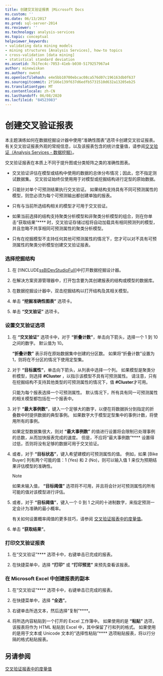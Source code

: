 ```yaml
---
title: 创建交叉验证报表 |Microsoft Docs
ms.custom: ''
ms.date: 06/13/2017
ms.prod: sql-server-2014
ms.reviewer: ''
ms.technology: analysis-services
ms.topic: conceptual
helpviewer_keywords:
- validating data mining models
- mining structures [Analysis Services], how-to topics
- cross-validation [data mining]
- statistical standard deviation
ms.assetid: 7b1fec4c-7053-41eb-b030-5179257967a4
author: minewiskan
ms.author: owend
ms.openlocfilehash: e4e5bb10700ebcac08ca576d07c196163db0f637
ms.sourcegitcommit: 2f166e139f637d6edfb5731510d632a13205eb25
ms.translationtype: MT
ms.contentlocale: zh-CN
ms.lasthandoff: 06/08/2020
ms.locfileid: "84523983"
---
```

# <a name="create-a-cross-validation-report"></a>创建交叉验证报表
  本主题演练如何在数据挖掘设计器中使用“准确性图表”选项卡创建交叉验证报表。 有关交叉验证报表外观的常规信息，以及该报表包含的统计度量值，请参阅[交叉验证（Analysis Services - 数据挖掘）](cross-validation-analysis-services-data-mining.md)。  
  
 交叉验证报表在本质上不同于提升图或分类矩阵之类的准确性图表。  
  
-   交叉验证评估在模型或结构中使用的数据的总体分布情况；因此，您不指定测试数据集。 交叉验证始终仅使用用于对模型或挖掘结构进行定型的原始数据。  
  
-   只能针对单个可预测结果执行交叉验证。 如果结构支持具有不同可预测属性的模型，则您必须为每个可预测输出都创建单独的报表。  
  
-   只有与当前所选结构相关的模型才可用于交叉验证。  
  
-   如果当前选择的结构支持聚类分析模型和非聚类分析模型的组合，则在你单击“获取结果”**** 时，交叉验证存储过程将自动加载具有相同预测列的模型，并且忽略不共享相同可预测属性的聚类分析模型。  
  
-   只有在挖掘模型不支持任何其他可预测属性的情况下，您才可以对不具有可预测属性的聚类分析模型创建交叉验证报表。  
  
### <a name="select-a-mining-structure"></a>选择挖掘结构  
  
1.  在 [!INCLUDE[ssBIDevStudioFull](../../includes/ssbidevstudiofull-md.md)]中打开数据挖掘设计器。  
  
2.  在解决方案资源管理器中，打开包含要为其创建报表的结构或模型的数据库。  
  
3.  在数据挖掘设计器中，双击挖掘结构以打开结构及其相关模型。  
  
4.  单击 **“挖掘准确性图表”** 选项卡。  
  
5.  单击 **“交叉验证”** 选项卡。  
  
### <a name="set-cross-validation-options"></a>设置交叉验证选项  
  
1.  在 **“交叉验证”** 选项卡中，对于 **“折叠计数”**，单击向下箭头，选择一个 1 到 10 之间的数字。 默认值为 10。  
  
     **“折叠计数”** 表示将在原始数据集中创建的分区数。 如果将“折叠计数”设置为 1，则将在不分区的情况下使用定型集。  
  
2.  对于 **“目标属性”**，单击向下箭头，从列表中选择一个列。 如果模型是聚类分析模型，则选择 **#Cluster** ，以指示该模型不具有可预测属性。 请注意，只有在挖掘结构不支持其他类型的可预测属性的情况下，值 **#Cluster**才可用。  
  
     只能为每个报表选择一个可预测属性。 默认情况下，所有具有同一可预测属性的相关模型都包括在一个报表中。  
  
3.  对于 **“最大事例数”**，键入一个足够大的数字，以便在将数据拆分到指定的折叠数中时提供数据的典型事例。 如果数字大于模型定型集中的事例计数，将使用所有的事例。  
  
     如果定型数据集很大，则对 **“最大事例数”** 的值进行设置将会限制已处理事例的总数，从而加快报表完成的速度。 但是，不应将“最大事例数”**** 设置得过低，否则将没有足够的数据可用于交叉验证。  
  
4.  或者，对于 **“目标状态”**，键入希望建模的可预测属性的值。 例如，如果 [Bike Buyer] 列有两个可能的值：1 (Yes) 和 2 (No)，则可以输入值 1 来仅为预期结果评估模型的准确性。  
  
    > [!NOTE]  
    >   如果未输入值， **“目标阈值”** 选项将不可用，并且将会针对可预测属性的所有可能的值对该模型进行评估。  
  
5.  或者，对于 **“目标阈值”**，键入一个 0 到 1 之间的十进制数字，来指定预测一定会计为准确的最小概率。  
  
     有关如何设置概率阈值的更多技巧，请参阅 [交叉验证报表中的度量值](measures-in-the-cross-validation-report.md)。  
  
6.  单击 **“获取结果”**。  
  
### <a name="print-the-cross-validation-report"></a>打印交叉验证报表  
  
1.  在“交叉验证”**** 选项卡中，右键单击已完成的报表。  
  
2.  在快捷菜单中，选择 **“打印”** 或 **“打印预览”** 来预先查看该报表。  
  
### <a name="create-a-copy-of-the-report-in-microsoft-excel"></a>在 Microsoft Excel 中创建报表的副本  
  
1.  在“交叉验证”**** 选项卡中，右键单击已完成的报表。  
  
2.  在快捷菜单中，选择 **“全选”**。  
  
3.  右键单击所选文本，然后选择“复制”****。  
  
4.  将所选内容粘贴到一个打开的 Excel 工作簿中。 如果使用的是 **“粘贴”** 选项，该报表将作为 HTML 粘贴到 Excel 中，其中保留了行和列的格式。 如果使用的是用于文本或 Unicode 文本的“选择性粘贴”**** 选项粘贴报表，将以行分隔的格式粘贴报表。  
  
## <a name="see-also"></a>另请参阅  
 [交叉验证报表中的度量值](measures-in-the-cross-validation-report.md)  
  
  
